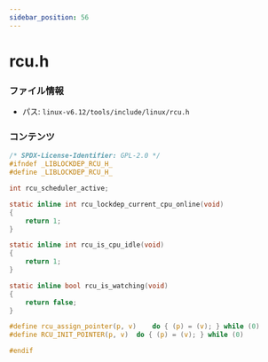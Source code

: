 ```yaml
---
sidebar_position: 56
---
```

# rcu.h

### ファイル情報

- パス: `linux-v6.12/tools/include/linux/rcu.h`

### コンテンツ

```h
/* SPDX-License-Identifier: GPL-2.0 */
#ifndef _LIBLOCKDEP_RCU_H_
#define _LIBLOCKDEP_RCU_H_

int rcu_scheduler_active;

static inline int rcu_lockdep_current_cpu_online(void)
{
	return 1;
}

static inline int rcu_is_cpu_idle(void)
{
	return 1;
}

static inline bool rcu_is_watching(void)
{
	return false;
}

#define rcu_assign_pointer(p, v)	do { (p) = (v); } while (0)
#define RCU_INIT_POINTER(p, v)	do { (p) = (v); } while (0)

#endif

```
